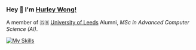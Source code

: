 ### Hey 👋 I'm [Hurley Wong!](https://withh.life) 
A member of 🇬🇧 [University of Leeds](https://www.leeds.ac.uk) Alumni, *MSc in Advanced Computer Science (AI)*.

[![My Skills](https://skillicons.dev/icons?i=java,vue,py,js,solidity,spring,mysql,gatsby,git,linux&theme=light)](https://skillicons.dev)

<!-- ![Metrics](https://github.com/HurleyJames/HurleyJames/blob/master/github-metrics.svg) -->

<!-- <img align="right" src="https://github-readme-stats.vercel.app/api?username=HurleyJames&show_icons=true&hide_border=true&count_private=true" /> -->
